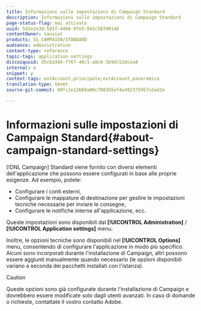 ```yaml
---
title: Informazioni sulle impostazioni di Campaign Standard
description: Informazioni sulle impostazioni di Campaign Standard
page-status-flag: mai attivato
uuid: 5d2e2e3d-5d1f-4466-97e5-842c50390146
contentOwner: sauviat
products: SG_CAMPAIGN/STANDARD
audience: administration
content-type: reference
topic-tags: application-settings
discoiquuid: d5c6a3d4-f767-46c1-a8c0-3b9dc52dcea8
internal: n
snippet: y
context-tags: extAccount,principale;extAccount,panoramica
translation-type: tm+mt
source-git-commit: 00fc2e12669a00c788355ef4e492375957cdad2e

---
```



# Informazioni sulle impostazioni di Campaign Standard{#about-campaign-standard-settings}

[!DNL Campaign] Standard viene fornito con diversi elementi dell'applicazione che possono essere configurati in base alle proprie esigenze. Ad esempio, potete:

* Configurare i conti esterni,
* Configurare le mappature di destinazione per gestire le impostazioni tecniche necessarie per inviare le consegne,
* Configurare le notifiche interne all'applicazione, ecc.

Queste impostazioni sono disponibili dal **[!UICONTROL Administration]** / **[!UICONTROL Application settings]** menu.

Inoltre, le opzioni tecniche sono disponibili nel **[!UICONTROL Options]** menu, consentendo di configurare l'applicazione in modo più specifico. Alcuni sono incorporati durante l'installazione di Campaign, altri possono essere aggiunti manualmente quando necessario (le opzioni disponibili variano a seconda dei pacchetti installati con l'istanza).

>[!CAUTION]
>
>Queste opzioni sono già configurate durante l'installazione di Campaign e dovrebbero essere modificate solo dagli utenti avanzati. In caso di domande o richieste, contattate il vostro contatto Adobe.
